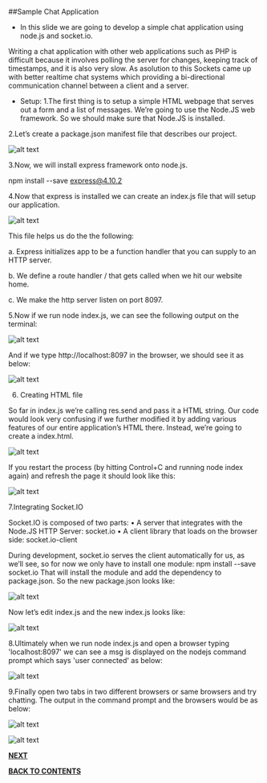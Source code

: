 ##Sample Chat Application

- In this slide we are going to develop a simple chat application using node.js and socket.io.

Writing a chat application with other web applications such as PHP is difficult because it involves polling the server for changes, keeping track of timestamps, and it is also very slow. As asolution to this Sockets came up with better realtime chat systems which  providing a bi-directional communication channel between a client and a server.

- Setup:
1.The first thing is to setup a simple HTML webpage that serves out a form and a list of messages. We’re going to use the Node.JS web framework. So we should make sure that Node.JS is installed.

2.Let’s create a package.json manifest file that describes our project. 

![alt text](https://github.com/pkdevaraj/Presentations/blob/gh-pages/images/images/image12.PNG)

3.Now, we will install express framework onto node.js.

npm install --save express@4.10.2

4.Now that express is installed we can create an index.js file that will setup our application.

![alt text](https://github.com/pkdevaraj/Presentations/blob/gh-pages/images/images/image14.PNG)

This file helps us do the the following:

a.	Express initializes app to be a function handler that you can supply to an HTTP server.

b.	We define a route handler / that gets called when we hit our website home.

c.	We make the http server listen on port 8097.

5.Now if we run node index.js, we can see the following output on the terminal:

![alt text](https://github.com/pkdevaraj/Presentations/blob/gh-pages/images/image1.png)
 
And if we type http://localhost:8097 in the browser, we should see it as below:

![alt text](https://github.com/pkdevaraj/Presentations/blob/gh-pages/images/image2.png)

 
6. Creating HTML file

So far in index.js we’re calling res.send and pass it a HTML string. Our code would look very confusing if we further modified it by adding various features of our entire application’s HTML there. Instead, we’re going to create a index.html.

![alt text](https://github.com/pkdevaraj/Presentations/blob/gh-pages/images/images/image16.PNG)

If you restart the process (by hitting Control+C and running node index again) and refresh the page it should look like this:
 
 ![alt text](https://github.com/pkdevaraj/Presentations/blob/gh-pages/images/image3.png)
 
7.Integrating Socket.IO

Socket.IO is composed of two parts:
•	A server that integrates with the Node.JS HTTP Server: socket.io
•	A client library that loads on the browser side: socket.io-client

During development, socket.io serves the client automatically for us, as we’ll see, so for now we only have to install one module:
npm install --save socket.io
That will install the module and add the dependency to package.json. So the new package.json looks like:

![alt text](https://github.com/pkdevaraj/Presentations/blob/gh-pages/images/images/image13.PNG)

Now let’s edit index.js and the new index.js looks like:

![alt text](https://github.com/pkdevaraj/Presentations/blob/gh-pages/images/images/image15.PNG)

8.Ultimately when we run node index.js and open a browser typing 'localhost:8097' we can see a msg is displayed on the nodejs command prompt which says 'user connected' as below:

![alt text](https://github.com/pkdevaraj/Presentations/blob/gh-pages/images/image4.PNG)

9.Finally open two tabs in two different browsers or same browsers and try chatting. The output in the command prompt and the browsers would be as below:

![alt text](https://github.com/pkdevaraj/Presentations/blob/gh-pages/images/image5.PNG)

![alt text](https://github.com/pkdevaraj/Presentations/blob/gh-pages/images/image6.png)





[**NEXT**](https://github.com/sharathvontari/Socket.io/blob/master/Other%20Applications.md)     

[**BACK TO CONTENTS**](https://github.com/sharathvontari/Socket.io/blob/master/README.md)

